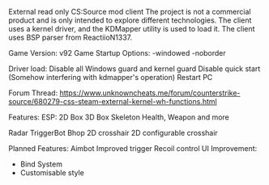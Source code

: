 External read only CS:Source mod client
The project is not a commercial product and is only intended to explore different technologies.
The client uses a kernel driver, and the KDMapper utility is used to load it.
The client uses BSP parser from ReactiioN1337.

Game Version: v92
Game Startup Options:
-windowed -noborder

Driver load:
Disable all Windows guard and kernel guard
Disable quick start (Somehow interfering with kdmapper's operation)
Restart PC

Forum Thread: https://www.unknowncheats.me/forum/counterstrike-source/680279-css-steam-external-kernel-wh-functions.html

Features:
ESP:
2D Box
3D Box
Skeleton
Health, Weapon and more

Radar
TriggerBot
Bhop
2D crosshair
2D configurable crosshair

Planned Features:
Aimbot
Improved trigger
Recoil control
UI Improvement:
 - Bind System
 - Customisable style
